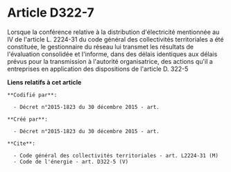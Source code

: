 # Article D322-7

Lorsque la conférence relative à la distribution d'électricité mentionnée au IV de l'article L. 2224-31 du code général des
collectivités territoriales a été constituée, le gestionnaire du réseau lui transmet les résultats de l'évaluation consolidée
et l'informe, dans des délais identiques aux délais prévus pour la transmission à l'autorité organisatrice, des actions qu'il
a entreprises en application des dispositions de l'article D. 322-5

**Liens relatifs à cet article**

	**Codifié par**:

	  - Décret n°2015-1823 du 30 décembre 2015 - art.

	**Créé par**:

	  - Décret n°2015-1823 du 30 décembre 2015 - art.

	**Cite**:

	  - Code général des collectivités territoriales - art. L2224-31 (M)
	  - Code de l'énergie - art. D322-5 (V)
